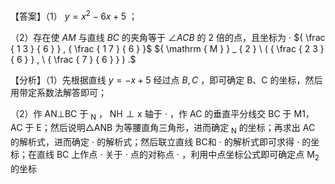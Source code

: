 【答案】（1） $y = x ^ { 2 } - 6 x + 5$ ；

（2）存在使 $A M$ 与直线 $B C$ 的夹角等于 $\angle A C B$ 的 2 倍的点，且坐标为 $\cdot$ ${ \frac { 1 3 } { 6 } } , { \frac { 1 7 } { 6 } }$ ${ \mathrm { M } } _ { 2 } \ ( { \frac { 2 3 } { 6 } } , \ { \frac { 7 } { 6 } } ) .$

【分析】（1）先根据直线 $y = - x + 5$ 经过点 $B , C$ ，即可确定 B、C 的坐标，然后用带定系数法解答即可；

（2）作 AN⊥BC 于 $_ \mathrm { N }$ ， $\mathrm { N H \perp x }$ 轴于 $\cdot$ ，作 AC 的垂直平分线交 BC 于 M1，AC 于 E；然后说明△ANB 为等腰直角三角形，进而确定 $_ \mathrm { N }$ 的坐标；再求出 AC 的解析式，进而确定 $\cdot$ 的解析式；然后联立直线 BC和 $\cdot$ 的解析式即可求得 $\cdot$ 的坐标；在直线 BC 上作点 $\cdot$ 关于 $\cdot$ 点的对称点 $\cdot$ ，利用中点坐标公式即可确定点 $\mathrm { M } _ { 2 }$ 的坐标
